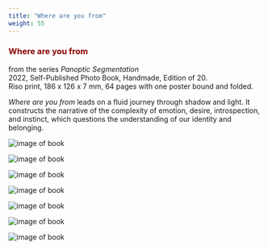 ```yaml
---
title: "Where are you from"
weight: 55
---
```


### **<span style="color: #850000;">Where are you from</span>**
from the series *Panoptic Segmentation*  
2022, Self-Published Photo Book, Handmade, Edition of 20.   
Riso print, 186 x 126 x 7 mm, 64 pages with one poster bound and folded.

*Where are you from* leads on a fluid journey through shadow and light. It constructs the narrative of the complexity of emotion, desire, introspection, and instinct, which questions the understanding of our identity and belonging.


![image of book](/images/QWERTY/E/where-1.jpg)  


![image of book](/images/QWERTY/E/where-2.jpg)  



![image of book](/images/QWERTY/E/where-3.jpg)  



![image of book](/images/QWERTY/E/where-4.jpg)  


![image of book](/images/QWERTY/E/where-5.jpg)  


![image of book](/images/QWERTY/E/where-6.jpg)  


![image of book](/images/QWERTY/E/where-7.jpg)  